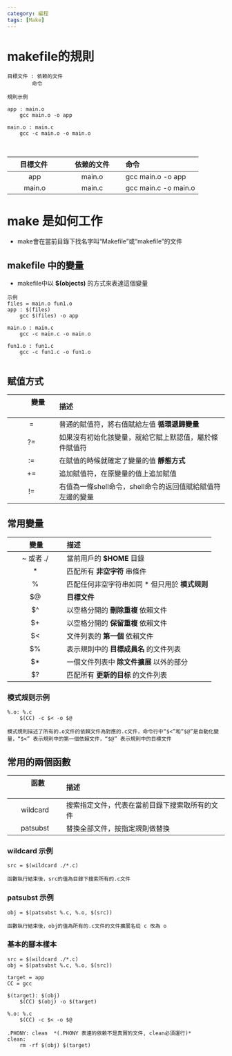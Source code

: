 ```yaml
---
category: 編程
tags: [Make]
---
```


# makefile的規則

```
目標文件 : 依赖的文件
        命令

規則示例

app : main.o
	gcc main.o -o app

main.o : main.c
	gcc -c main.o -o main.o

```
&nbsp;

| &nbsp; &nbsp; &nbsp;目標文件 &nbsp; &nbsp; &nbsp;| &nbsp; &nbsp; &nbsp;依赖的文件&nbsp; &nbsp; &nbsp;| 命令 |
|:---:|:---:|:---|
|app | main.o |gcc main.o -o app|
|main.o|main.c |gcc main.c -o main.o|

# make 是如何工作

- make會在當前目錄下找名字叫“Makefile”或“makefile”的文件


## makefile 中的變量

- makefile中以 **$(objects)** 的方式來表達這個變量

```
示例
files = main.o fun1.o
app : $(files)
	gcc $(files) -o app
	
main.o : main.c
	gcc -c main.c -o main.o

fun1.o : fun1.c
	gcc -c fun1.c -o fun1.o
	
```

## 赋值方式

|&nbsp; &nbsp; &nbsp; &nbsp; &nbsp; 變量&nbsp; &nbsp; &nbsp; &nbsp; &nbsp; | 描述 |
|:---: | :--- |
| =   | 普通的賦值符，將右值賦給左值 **循環遞歸變量**|
| ?=  | 如果沒有初始化該變量，就給它賦上默認值，屬於條件賦值符|
| :=  | 在賦值的時候就確定了變量的值 **靜態方式**|
| +=  | 追加賦值符，在原變量的值上追加賦值|
| !=  | 右值為一條shell命令，shell命令的返回值賦給賦值符左邊的變量|


## 常用變量

|&nbsp; &nbsp; &nbsp; &nbsp; &nbsp; 變量&nbsp; &nbsp; &nbsp; &nbsp; &nbsp; | 描述 |
|:---: | :--- |
| ~  或者 ./ | 當前用戶的 **$HOME** 目錄|
| *  | 匹配所有 **非空字符** 串條件|
| %  | 匹配任何非空字符串如同 * 但只用於 **模式规则**|
| $@ | **目標文件**|
| $^ | 以空格分開的 **刪除重複** 依賴文件|
| $+ | 以空格分開的 **保留重複** 依賴文件|
| $< | 文件列表的 **第一個** 依賴文件|
| $% | 表示規則中的 **目標成員名** 的文件列表|
| $* | 一個文件列表中 **除文件擴展** 以外的部分|
| $? | 匹配所有 **更新的目标** 的文件列表|


### 模式规则示例

``` 
%.o: %.c
	$(CC) -c $< -o $@

模式規則描述了所有的.o文件的依賴文件為對應的.c文件，命令行中“$<”和“$@”是自動化變量，“$<” 表示規則中的第一個依賴文件，“$@” 表示規則中的目標文件
```


## 常用的兩個函數

| &nbsp; &nbsp; &nbsp; &nbsp; &nbsp; 函數&nbsp; &nbsp; &nbsp; &nbsp; &nbsp; | 描述 |
|:---: |:--- |
|wildcard|搜索指定文件，代表在當前目錄下搜索取所有的文件|
|patsubst|替換全部文件，按指定規則做替換|

### wildcard 示例

``` 
src = $(wildcard ./*.c)

函數執行結束後，src的值為目錄下搜索所有的.c文件
```

### patsubst 示例

``` 
obj = $(patsubst %.c, %.o, $(src))

函數執行結束後，obj的值為所有的.c文件的文件擴展名從 c 改為 o 
```


### 基本的腳本樣本

```
src = $(wildcard ./*.c)
obj = $(patsubst %.c, %.o, $(src))

target = app
CC = gcc

$(target): $(obj)
	$(CC) $(obj) -o $(target)

%.o: %.c
	$(CC) -c $< -o $@

.PHONY: clean  *(.PHONY 表達的依赖不是真實的文件, clean必須運行)*
clean:
	rm -rf $(obj) $(target)

```

